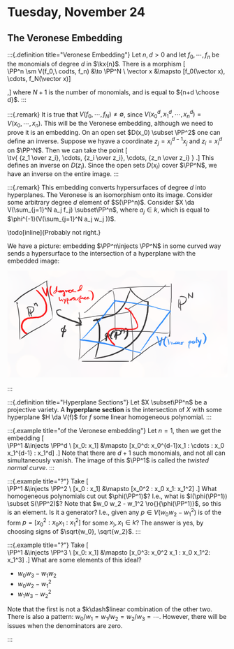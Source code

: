 # Tuesday, November 24

## The Veronese Embedding

:::{.definition title="Veronese Embedding"}
Let $n, d > 0$ and let $f_0, \cdots, f_n$ be the monomials of degree $d$ in $\kx{n}$.
There is a morphism
\[  
\PP^n \sm V(f_0,\ codts, f_n) &\to \PP^N \\
\vector x &\mapsto [f_0(\vector x), \cdots, f_N(\vector x)]

,\]
where $N+1$ is the number of monomials, and is equal to ${n+d \choose d}$.
:::

:::{.remark}
It is true that $V(f_0, \cdots, f_N) \neq \emptyset$, since $V(x_0^d, x_1^d, \cdots, x_n^d) = V(x_0, \cdots, x_n)$.
This will be the Veronese embedding, although we need to prove it is an embedding.
On an open set $D(x_0) \subset \PP^2$ one can define an inverse.
Suppose we hyave a coordinate $z_j = x_i^{d-1} x_j$ and $z_i = x_i^d$ on $\PP^N$.
Then we can take the point
\[  
\tv{ {z_1 \over z_i}, \cdots, {z_i \over z_i}, \cdots, {z_n \over z_i} }
.\]
This defines an inverse on $D(z_i)$.
Since the open sets $D(x_i)$ cover $\PP^N$, we have an inverse on the entire image.
:::

:::{.remark}
This embedding converts hypersurfaces of degree $d$ into hyperplanes.
The Veronese is an isomorphism onto its image.
Consider some arbitrary degree $d$ element of $S(\PP^n)$.
Consider $X \da V(\sum_{j=1}^N a_j f_j) \subset\PP^n$, where $a_j\in k$, which is equal to $\phi^{-1}(V(\sum_{j=1}^N a_j w_j ))$.

\todo[inline]{Probably not right.}

We have a picture: embedding $\PP^n\injects \PP^N$ in some curved way sends a hypersurface to the intersection of a hyperplane with the embedded image:

![Image](figures/image_2020-11-24-09-48-27.png)

:::

:::{.definition title="Hyperplane Sections"}
Let $X \subset\PP^n$ be a projective variety.
A **hyperplane section** is the intersection of $X$ with some hyperplane $H \da V(f)$ for $f$ some linear homogeneous polynomial.
:::

:::{.example title="of the Veronese embedding"}
Let $n=1$, then we get the embedding
\[  
\PP^1 &\injects \PP^d \\
[x_0: x_1] &\mapsto [x_0^d: x_0^{d-1}x_1 : \cdots : x_0 x_1^{d-1} : x_1^d]
.\]
Note that there are $d+1$ such monomials, and not all can simultaneously vanish.
The image of this $\PP^1$ is called the *twisted normal curve*.
:::

:::{.example title="?"}
Take
\[  
\PP^1 &\injects \PP^2 \\
[x_0 : x_1] &\mapsto [x_0^2 : x_0 x_1: x_1^2]
.\]
What homogeneous polynomials cut out $\phi(\PP^1)$? 
I.e., what is $I(\phi(\PP^1)) \subset S(\PP^2)$?
Note that $w_0 w_2 - w_1^2 \ro{}{\phi(\PP^1)}$, so this is an element.
Is it a generator? 
I.e., given any $p\in V(w_0 w_2 - w_1^2)$ is of the form $p = [x_0^2 : x_0 x_1: x_1^2]$ for some $x_), x_1 \in k$?
The answer is yes, by choosing signs of $\sqrt{w_0}, \sqrt{w_2}$.
:::

:::{.example title="?"}
Take
\[  
\PP^1 &\injects \PP^3 \\
[x_0: x_1] &\mapsto [x_0^3: x_0^2 x_1 : x_0 x_1^2: x_1^3]
.\]
What are some elements of this ideal?

- $w_0 w_3 - w_1 w_2$
- $w_0 w_2 - w_1^2$
- $w_1 w_3 - w_2^2$

Note that the first is not a $k\dash$linear combination of the other two.
There is also a pattern: $w_0/w_1 = w_1 / w_2 = w_2/w_3 = \cdots$.
However, there will be issues when the denominators are zero.

:::
